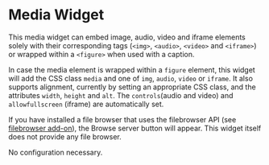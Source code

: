 # Media Widget

This media widget can embed image, audio, video and iframe elements solely with their corresponding tags (`<img>`, `<audio>`, `<video>` and `<iframe>`) or wrapped within a `<figure>` when used with a caption. 

In case the media element is wrapped within a `figure` element, this widget will add the CSS class `media` and one of `img`, `audio`, `video` or `iframe`. It also supports alignment, currently by setting an appropriate CSS class, and the attributes `width`, `height` and `alt`. The `controls`(audio and video) and `allowfullscreen` (iframe) are automatically set.

If you have installed a file browser that uses the filebrowser API (see [filebrowser add-on](https:://ckeditor.com/cke4/addon/filebrowser)), the Browse server button will appear. This widget itself does not provide any file browser.

No configuration necessary.
